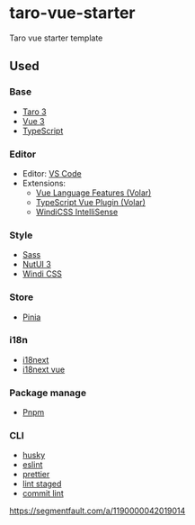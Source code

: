 # taro-vue-starter

Taro vue starter template
## Used

### Base

- [Taro 3](https://github.com/NervJS/taro)
- [Vue 3](https://github.com/vuejs/core)
- [TypeScript](https://github.com/microsoft/TypeScript)

### Editor

- Editor: [VS Code](https://code.visualstudio.com/)
- Extensions:
  - [Vue Language Features (Volar)](https://marketplace.visualstudio.com/items?itemName=Vue.volar)
  - [TypeScript Vue Plugin (Volar)](https://marketplace.visualstudio.com/items?itemName=Vue.vscode-typescript-vue-plugin)
  - [WindiCSS IntelliSense](https://marketplace.visualstudio.com/items?itemName=voorjaar.windicss-intellisense)

### Style

- [Sass](https://github.com/sass/sass)
- [NutUI 3](https://nutui.jd.com/)
- [Windi CSS](https://github.com/windicss/windicss)

### Store

- [Pinia](https://github.com/vuejs/pinia)

### i18n

- [i18next](https://github.com/i18next/i18next)
- [i18next vue](https://github.com/i18next/i18next-vue)

### Package manage

- [Pnpm](https://github.com/pnpm/pnpm)

### CLI

- [husky](https://github.com/typicode/husky)
- [eslint](https://github.com/eslint/eslint)
- [prettier](https://github.com/prettier/prettier)
- [lint staged](https://github.com/okonet/lint-staged)
- [commit lint](https://github.com/conventional-changelog/commitlint)

https://segmentfault.com/a/1190000042019014